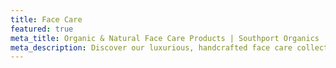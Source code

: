 ```yaml
---
title: Face Care
featured: true
meta_title: Organic & Natural Face Care Products | Southport Organics
meta_description: Discover our luxurious, handcrafted face care collection including clay masks, facial oils, and creams. 100% vegan, cruelty-free and plastic-free packaging.
---
```

